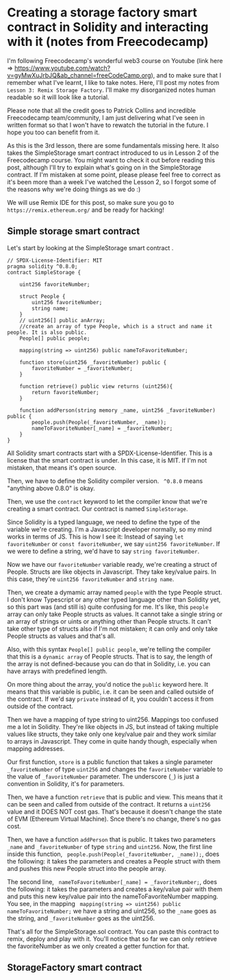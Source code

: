 # Creating a storage factory smart contract in Solidity and interacting with it (notes from Freecodecamp)

I'm following Freecodecamp's wonderful web3 course on Youtube (link here => https://www.youtube.com/watch?v=gyMwXuJrbJQ&ab_channel=freeCodeCamp.org), and to make sure that I remember what I've learnt, I like to take notes. Here, I'll post my notes from `Lesson 3: Remix Storage Factory`. I'll make my disorganized notes human readable so it will look like a tutorial.

Please note that all the credit goes to Patrick Collins and incredible Freecodecamp team/community, I am just delivering what I've seen in written format so that I won't have to rewatch the tutorial in the future. I hope you too can benefit from it.

As this is the 3rd lesson, there are some fundamentals missing here. It also takes the SimpleStorage smart contract introduced to us in Lesson 2 of the Freecodecamp course. You might want to check it out before reading this post, although I'll try to explain what's going on in the SimpleStorage contract. If I'm mistaken at some point, please please feel free to correct as it's been more than a week I've watched the Lesson 2, so I forgot some of the reasons why we're doing things as we do :)

We will use Remix IDE for this post, so make sure you go to `https://remix.ethereum.org/` and be ready for hacking!

## Simple storage smart contract

Let's start by looking at the SimpleStorage smart contract .

```
// SPDX-License-Identifier: MIT
pragma solidity ^0.8.0;
contract SimpleStorage {

    uint256 favoriteNumber;

    struct People {
        uint256 favoriteNumber;
        string name;
    }
    // uint256[] public anArray;
    //create an array of type People, which is a struct and name it people. It is also public.
    People[] public people;

    mapping(string => uint256) public nameToFavoriteNumber;

    function store(uint256 _favoriteNumber) public {
        favoriteNumber = _favoriteNumber;
    }

    function retrieve() public view returns (uint256){
        return favoriteNumber;
    }

    function addPerson(string memory _name, uint256 _favoriteNumber) public {
        people.push(People(_favoriteNumber, _name));
        nameToFavoriteNumber[_name] = _favoriteNumber;
    }
}
```

All Solidity smart contracts start with a SPDX-License-Identifier. This is a license that the smart contract is under. In this case, it is MIT. If I'm not mistaken, that means it's open source.

Then, we have to define the Solidity compiler version. ` ^0.8.0` means "anything above 0.8.0" is okay.

Then, we use the `contract` keyword to let the compiler know that we're creating a smart contract. Our contract is named `SimpleStorage`.

Since Solidity is a typed language, we need to define the type of the variable we're creating. I'm a Javascript developer normally, so my mind works in terms of JS. This is how I see it: Instead of saying `let favoriteNumber` or `const favoriteNumber`, we say `uint256 favoriteNumber`. If we were to define a string, we'd have to say `string favoriteNumber`.

Now we have our `favoriteNumber` variable ready, we're creating a struct of People. Structs are like objects in Javascript. They take key/value pairs. In this case, they're `uint256 favoriteNumber` and `string name`.

Then, we create a dymamic array named `people` with the type People struct. I don't know Typescript or any other typed language other than Solidity yet, so this part was (and still is) quite confusing for me. It's like, this `people` array can only take People structs as values. It cannot take a single string or an array of strings or uints or anything other than People structs. It can't take other type of structs also if I'm not mistaken; it can only and only take People structs as values and that's all.

Also, with this syntax `People[] public people`, we're telling the compiler that this is a `dynamic array` of People structs. That is to say, the length of the array is not defined-because you can do that in Solidity, i.e. you can have arrays with predefined length.

On more thing about the array, you'd notice the `public` keyword here. It means that this variable is public, i.e. it can be seen and called outside of the contract. If we'd say `private` instead of it, you couldn't access it from outside of the contract.

Then we have a mapping of type string to uint256. Mappings too confused me a lot in Solidity. They're like objects in JS, but instead of taking multiple values like structs, they take only one key/value pair and they work similar to arrays in Javascript. They come in quite handy though, especially when mapping addresses.

Our first function, `store` is a public function that takes a single parameter `_favoriteNumber` of type `uint256` and changes the `favoriteNumber` variable to the value of `_favoriteNumber` parameter. The underscore (`_`) is just a convention in Solidity, it's for parameters.

Then, we have a function `retrieve` that is public and view. This means that it can be seen and called from outside of the contract. It returns a `uint256` value and it DOES NOT cost gas. That's because it doesn't change the state of EVM (Ethereum Virtual Machine). Snce there's no change, there's no gas cost.

Then, we have a function `addPerson` that is public. It takes two parameters `_name` and `_favoriteNumber` of type `string` and `uint256`. Now, the first line inside this function, ` people.push(People(_favoriteNumber, _name));`, does the following: it takes the parameters and creates a People struct with them and pushes this new People struct into the people array.

The second line, ` nameToFavoriteNumber[_name] = _favoriteNumber;`, does the following: it takes the parameters and creates a key/value pair with them and puts this new key/value pair into the nameToFavoriteNumber mapping. You see, in the mapping ` mapping(string => uint256) public nameToFavoriteNumber;` we have a string and uint256, so the `_name` goes as the string, and `_favoriteNumber` goes as the uint256.

That's all for the SimpleStorage.sol contract. You can paste this contract to remix, deploy and play with it. You'll notice that so far we can only retrieve the favoriteNumber as we only created a getter function for that.

## StorageFactory smart contract
